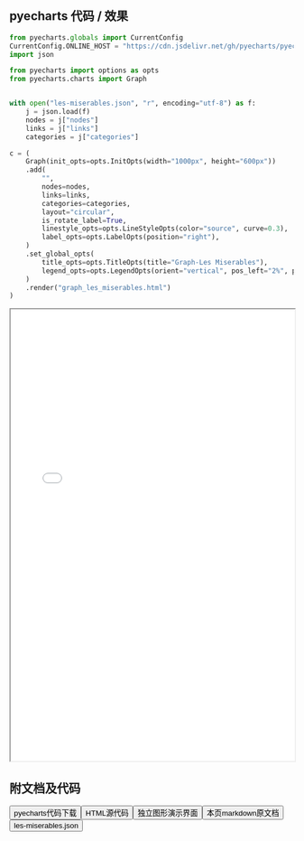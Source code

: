 
## pyecharts 代码 / 效果

```python
from pyecharts.globals import CurrentConfig
CurrentConfig.ONLINE_HOST = "https://cdn.jsdelivr.net/gh/pyecharts/pyecharts-assets@latest/assets/"
import json

from pyecharts import options as opts
from pyecharts.charts import Graph


with open("les-miserables.json", "r", encoding="utf-8") as f:
    j = json.load(f)
    nodes = j["nodes"]
    links = j["links"]
    categories = j["categories"]

c = (
    Graph(init_opts=opts.InitOpts(width="1000px", height="600px"))
    .add(
        "",
        nodes=nodes,
        links=links,
        categories=categories,
        layout="circular",
        is_rotate_label=True,
        linestyle_opts=opts.LineStyleOpts(color="source", curve=0.3),
        label_opts=opts.LabelOpts(position="right"),
    )
    .set_global_opts(
        title_opts=opts.TitleOpts(title="Graph-Les Miserables"),
        legend_opts=opts.LegendOpts(orient="vertical", pos_left="2%", pos_top="20%"),
    )
    .render("graph_les_miserables.html")
)

```

<iframe width="100%" height="800px" src="/pyecharts/Graph/graph_les_miserables.html"></iframe>

## 附文档及代码

<a href="https://cdn.jsdelivr.net/gh/wfy-belief/python/docs/pyecharts/Graph/graph_les_miserables.py"><button class="mybutton">pyecharts代码下载</button></a><a href="https://cdn.jsdelivr.net/gh/wfy-belief/python/docs/pyecharts/Graph/graph_les_miserables.html"><button class="mybutton">HTML源代码</button></a><a href="https://python.wfyblog.cn/pyecharts/Graph/graph_les_miserables.html"><button class="mybutton">独立图形演示界面</button></a><a href="https://cdn.jsdelivr.net/gh/wfy-belief/python/docs/pyecharts/Graph/graph_les_miserables.md"><button class="mybutton">本页markdown原文档</button></a><a href="https://cdn.jsdelivr.net/gh/wfy-belief/python/docs/pyecharts/Graph/les-miserables.json"><button class="mybutton">les-miserables.json</button></a>